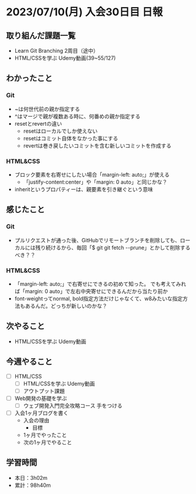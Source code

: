 # 2023/07/10(月) 入会30日目 日報

## 取り組んだ課題一覧

- Learn Git Branching 2周目（途中）
- HTML/CSSを学ぶ Udemy動画(39~55/127)

## わかったこと

### Git

- ~は何世代前の親か指定する
- ^はマージで親が複数ある時に、何番めの親か指定する
- resetとrevertの違い
  - resetはローカルでしか使えない
  - resetはコミット自体をなかった事にする
  - revertは巻き戻したいコミットを含む新しいコミットを作成する

### HTML&CSS

- ブロック要素を右寄せにしたい場合「margin-left: auto;」が使える
  - 「justify-content:center」や「margin: 0 auto」と同じかな？
- inheritというプロパティーは、親要素を引き継ぐという意味

## 感じたこと

### Git

- プルリクエストが通った後、GitHubでリモートブランチを削除しても、ローカルには残り続けるから、毎回「$ git  git fetch --prune」とかして削除するべき？？

### HTML&CSS

- 「margin-left: auto;」で右寄せにできるの初めて知った。
でも考えてみれば「margin: 0 auto」で左右中央寄せにできるんだから当たり前か
- font-weightってnormal, bold指定方法だけじゃなくて、w8みたいな指定方法もあるんだ。どっちが新しいのかな？

## 次やること

- HTML/CSSを学ぶ Udemy動画

## 今週やること

- [ ] HTML/CSS
  - [ ] HTML/CSSを学ぶ Udemy動画
  - [ ] アウトプット課題
- [ ] Web開発の基礎を学ぶ
  - [ ] ウェブ開発入門完全攻略コース 手をつける
- [ ] 入会1ヶ月ブログを書く
  - 入会の理由
    - 目標
  - 1ヶ月でやったこと
  - 次の1ヶ月でやること

## 学習時間

- 本日：3h02m
- 累計：98h40m

